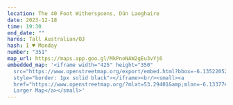 ```yaml
---
location: The 40 Foot Witherspoons, Dún Laoghaire
date: 2023-12-18
time: 19:30
end_date: ""
hares: Tall Australian/OJ
hash: I ♥ Monday
number: "351"
map_url: https://maps.app.goo.gl/MkPnoNAW2gEu3vYj6
embedded_map: '<iframe width="425" height="350"
  src="https://www.openstreetmap.org/export/embed.html?bbox=-6.135220527648927%2C53.293215757564774%2C-6.132323741912843%2C53.294807715612784&amp;layer=mapnik&amp;marker=53.29401170002927%2C-6.133771900000056"
  style="border: 1px solid black"></iframe><br/><small><a
  href="https://www.openstreetmap.org/?mlat=53.29401&amp;mlon=-6.13377#map=19/53.29401/-6.13377">View
  Larger Map</a></small>'
---
```

